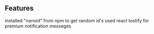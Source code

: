 ## Features

installed "nanoid" from npm to get random id's
used react tostify for premium notification messeges

